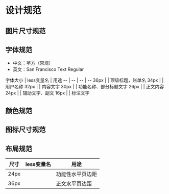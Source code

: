 # 设计规范

## 图片尺寸规范

## 字体规范

- 中文：苹方（常规）
- 英文：San Francisco Text Regular

字体大小 | less变量名  | 用途
-- | -- | -- | --
36px |  | 顶级标题，账单名
34px | | 用户名称
32px | | 内容文字
30px | | 功能名称、部分标题文字
26px | | 正文内容
24px | | 辅助文字、副文
16px | | 标注文字

## 颜色规范

## 图标尺寸规范

## 布局规范

尺寸 | less变量名 | 用途
-- | -- | --
24px | | 功能性水平页边距
36px | | 正文水平页边距